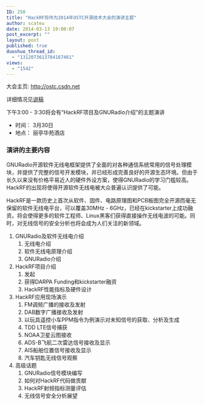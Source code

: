 ```yaml
---
ID: 250
title: "HackRF将作为2014年OSTC开源技术大会的演讲主题"
author: scateu
date: 2014-03-13 19:00:07
post_excerpt: ""
layout: post
published: true
duoshuo_thread_id:
  - "1312073613704167461"
views:
  - "1542"
---
```

大会主页: <a href="http://ostc.csdn.net">http://ostc.csdn.net</a>

详细情况见<a href="http://www.hackrf.net/2014/03/ostc-2014-gnuradio-hackrf-scateu/">讲稿</a>

下午3:00 - 3:30将会有“HackRF项目及GNURadio介绍”的主题演讲
<ul>
	<li>时间： 3月30日</li>
	<li>地点： 丽亭华苑酒店</li>
</ul>
<h3>演讲的主要内容</h3>
GNURadio开源软件无线电框架提供了全面的对各种通信系统常用的信号处理模块，并提供了完整的信号开发模块，并已经形成完善良好的开源生态环境。但由于长久以来没有价格平易近人的硬件外设方案，使得GNURadio的学习门槛较高。HackRF的出现将使得开源软件无线电被大众普遍认识提供了可能。

HackRF是一款历史上首次从软件、固件、电路原理图和PCB板图完全开源而毫无保留的软件无线电平台，可以覆盖30MHz - 6GHz，已经在kickstarter上成功融资。将会使得更多的软件工程师、Linux黑客们获得直接操作无线电波的可能。同时，对无线信号的安全分析也将会成为人们关注的新领域。
<ol>
	<li>GNURadio及软件无线电介绍
<ol>
	<li>无线电介绍</li>
	<li>软件无线电原理介绍</li>
	<li>GNURadio介绍</li>
</ol>
</li>
	<li>HackRF项目介绍
<ol>
	<li>发起</li>
	<li>获得DARPA Funding和kickstarter融资</li>
	<li>HackRF性能指标及硬件设计</li>
</ol>
</li>
	<li>HackRF应用现场演示
<ol>
	<li>FM调频广播的接收及发射</li>
	<li>DAB数字广播接收及发射</li>
	<li>以玩具遥控小车PPM指令为例演示对未知信号的获取、分析及生成</li>
	<li>TDD LTE信号捕获</li>
	<li>NOAA卫星云图接收</li>
	<li>ADS-B飞航二次雷达信号接收及显示</li>
	<li>AIS船舶位置信号接收及显示</li>
	<li>汽车钥匙无线信号观察</li>
</ol>
</li>
	<li>高级话题
<ol>
	<li>GNURadio信号模块编写</li>
	<li>如何对HackRF代码做贡献</li>
	<li>HackRF射频指标测量评估</li>
	<li>无线信号安全分析展望</li>
</ol>
</li>
</ol>
